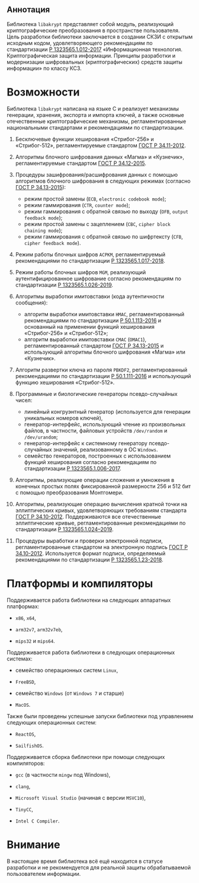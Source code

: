 Аннотация
---------

Библиотека `libakrypt` представляет собой модуль, реализующий криптографические
преобразования в пространстве пользователя. Цель разработки библиотеки заключается в создании СКЗИ
с открытым исходным кодом, удовлетворяющего рекомендациям по стандартизации
[Р 1323565.1.012-2017](https://tc26.ru/standarts/rekomendatsii-po-standartizatsii/r-1323565-1-012-2017-informatsionnaya-tekhnologiya-kriptograficheskaya-zashchita-informatsii-printsipy-razrabotki-i-modernizatsii-shifrovalnykh-kriptograficheskikh-sredstv-zashchity-informatsii.html)
«Информационная технология. Криптографическая защита информации.
Принципы разработки и модернизации шифровальных (криптографических) средств защиты
информации» по классу КС3.

Возможности
===========

Библиотека `libakrypt` написана на языке C и реализует механизмы генерации, хранения, экспорта и импорта ключей, а также
основные отечественные криптографические механизмы, регламентированные национальными стандартами
и рекомендациями по стандартизации.

 1. Бесключевые функции хеширования «Стрибог-256» и «Стрибог-512», регламентируемые
   стандартом [ГОСТ Р 34.11-2012](https://tc26.ru/standarts/natsionalnye-standarty/gost-r-34-11-2012-informatsionnaya-tekhnologiya-kriptograficheskaya-zashchita-informatsii-funktsiya-kheshirovaniya.html).

 2. Алгоритмы блочного шифрования данных «Магма» и «Кузнечик», регламентируемые
   стандартом [ГОСТ Р 34.12-2015](https://tc26.ru/standarts/natsionalnye-standarty/gost-r-34-12-2015-informatsionnaya-tekhnologiya-kriptograficheskaya-zashchita-informatsii-blochnye-shifry.html).

 3. Процедуры зашифрования/расшифрования данных c помощью алгоритмов блочного шифрования
   в следующих режимах (согласно [ГОСТ Р 34.13-2015](https://tc26.ru/standarts/natsionalnye-standarty/gost-r-34-13-2015-informatsionnaya-tekhnologiya-kriptograficheskaya-zashchita-informatsii-rezhimy-raboty-blochnykh-shifrov.html)):
    * режим простой замены (`ECB`, `electronic codebook mode`);
    * режим гаммирования (`CTR`, `counter mode`);
    * режим гаммирования с обратной связью по выходу (`OFB`, `output feedback mode`);
    * режим простой замены с зацеплением (`CBC`, `cipher block chaining mode`);
    * режим гаммирования с обратной связью по шифртексту (`CFB`, `cipher feedback mode`).

 4. Режим работы блочных шифров `ACPKM`, регламентируемый рекомендациями по стандартизации
[Р 1323565.1.017-2018](https://tc26.ru/standarts/rekomendatsii-po-standartizatsii/r-1323565-1-017-2018-informatsionnaya-tekhnologiya-kriptograficheskaya-zashchita-informatsii-kriptograficheskie-algoritmy-soputstvuyushchie-primeneniyu-algoritmov-blochnogo-shifrovaniya.html).

 5. Режим работы блочных шифров `MGM`, реализующий аутентифицированное шифрование согласно рекомендациям по стандартизации
[Р 1323565.1.026-2019](https://tc26.ru/standarts/rekomendatsii-po-standartizatsii/r-1323565-1-026-2019-informatsionnaya-tekhnologiya-kriptograficheskaya-zashchita-informatsii-rezhimy-raboty-blochnykh-shifrov-realizuyushchie-autentifitsirovannoe-shifrovanie.html).

 6. Алгоритмы выработки имитовставки (кода аутентичности сообщения):
    * алгоритм выработки имитовставки `HMAC`, регламентированный рекомендациями по
    стандартизации [Р 50.1.113-2016](https://tc26.ru/standarts/rekomendatsii-po-standartizatsii/r-50-1-113-2016-informatsionnaya-tekhnologiya-kriptograficheskaya-zashchita-informatsii-kriptograficheskie-algoritmy-soputstvuyushchie-primeneniyu-algoritmov-elektronnoy-tsifrovoy-podpisi-i-funktsii-kheshirovaniya.html) и
    основанный на применении функций хеширования «Стрибог-256» и «Стрибог-512»;
    * алгоритм выработки имитовставки `CMAC` (`OMAC1`), регламентированный стандартом [ГОСТ Р 34.13-2015](https://tc26.ru/standarts/natsionalnye-standarty/gost-r-34-13-2015-informatsionnaya-tekhnologiya-kriptograficheskaya-zashchita-informatsii-rezhimy-raboty-blochnykh-shifrov.html) и
    использующий алгоритмы блочного шифрования «Магма» или «Кузнечик».

 7. Алгоритм развертки ключа из пароля `PBKDF2`, регламентированный рекомендациями по стандартизации
   [Р 50.1.111-2016](https://tc26.ru/standarts/rekomendatsii-po-standartizatsii/r-50-1-111-2016-informatsionnaya-tekhnologiya-kriptograficheskaya-zashchita-informatsii-parolnaya-zashchita-klyuchevoy-informatsii.html)
   и использующий функцию хеширования «Стрибог-512».

 8. Программные и биологические генераторы псевдо-случайных чисел:
    * линейный конгруэнтный генератор (используется для генерации уникальных номеров ключей),
    * генератор-интерфейс, использующий чтение из произвольных файлов, в частности,
       файловых устройств `/dev/random` и `/dev/urandom`;
    * генератор-интерфейс к системному генератору псевдо-случайных значений, реализованному в ОС `Windows`.
    * семейство генераторов, построенных с использованием функций хеширования
      согласно рекомендациям по стандартизации
      [Р 1323565.1.006-2017](https://tc26.ru/standarts/rekomendatsii-po-standartizatsii/r-1323565-1-006-2017-informatsionnaya-tekhnologiya-kriptograficheskaya-zashchita-informatsii-mekhanizmy-vyrabotki-psevdosluchaynykh-posledovatelnostey.html).

 9. Алгоритмы, реализующие операции сложения и умножения в конечных простых полях
    фиксированной размерности 256 и 512 бит с помощью преобразования Монтгомери.

 10. Алгоритмы, реализующие операцию вычисления кратной точки на эллиптических кривых,
    удовлетворяющих требованиям
    стандарта [ГОСТ Р 34.10-2012](https://tc26.ru/standarts/natsionalnye-standarty/gost-r-34-10-2012-informatsionnaya-tekhnologiya-kriptograficheskaya-zashchita-informatsii-protsessy-formirovaniya-i-proverki-elektronnoy-tsifrovoy-podpisi.html).
    Поддерживаются все отечественные
    эллиптические кривые, регламентированные рекомендациями по стандартизации
    [Р 1323565.1.024–2019](https://tc26.ru/standarts/rekomendatsii-po-standartizatsii/r-132356-1-024-2019-informatsionnaya-tekhnologiya-kriptograficheskaya-zashchita-informatsii-parametry-ellipticheskikh-krivykh-dlya-kriptograficheskikh-algoritmov-i-protokolov19.html).

 11. Процедуры выработки и проверки электронной подписи, регламентированные стандартом на электронную подпись
    [ГОСТ Р 34.10-2012](https://tc26.ru/standarts/natsionalnye-standarty/gost-r-34-10-2012-informatsionnaya-tekhnologiya-kriptograficheskaya-zashchita-informatsii-protsessy-formirovaniya-i-proverki-elektronnoy-tsifrovoy-podpisi.html).
    Используется формат подписи, определяемый рекомендациями по стандартизации
    [Р 1323565.1.23-2018](https://tc26.ru/standarts/rekomendatsii-po-standartizatsii/r-1323565-1-023-2018-informatsionnaya-tekhnologiya-kriptograficheskaya-zashchita-informatsii-ispolzovanie-algoritmov-gost-r-34-10-2012-gost-r-34-11-2012-v-sertifikate-spiske-annulirovannykh-sertifikatov-crl-i-zaprose-na-sertifikat-pkcs-10-infrastruktury-o.html).


Платформы и компиляторы
=======================

Поддерживается работа библиотеки на следующих аппаратных платформах:

   * `x86`, `x64`,

   * `arm32v7`, `arm32v7eb`,

   * `mips32` и `mips64`.


Поддерживается работа библиотеки в следующих операционных системах:

   * семейство операционных систем `Linux`,

   * `FreeBSD`,

   * семейство `Windows` (от `Windows 7` и старше)

   * `MacOS`.

Также были проведены успешные запуски библиотеки под управлением следующих операционных систем:

   * `ReactOS`,

   * `SailfishOS`.

Поддерживается сборка библиотеки при помощи следующих компиляторов:

   * `gcc` (в частности `mingw` под Windows),

   * `clang`,

   * `Microsoft Visual Studio` (начиная с версии `MSVC10`),

   * `TinyCC`,

   * `Intel C Compiler`.

Внимание
========

В настоящее время библиотека всё ещё находится в статусе разработки и не рекомендуется для
реальной защиты обрабатываемой пользователем информации.
